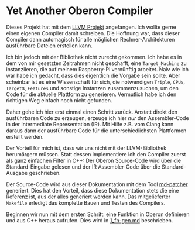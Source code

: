 # Yet Another Oberon Compiler

Dieses Projekt hat mit dem [LLVM Projekt](https://llvm.org) angefangen.
Ich wollte gerne einen eigenen Compiler damit schreiben.
Die Hoffnung war, dass dieser Compiler dann automagisch für alle möglichen
Rechner-Architekturen ausführbare Dateien erstellen kann.

Ich bin jedoch mit der Bibliothek nicht zurecht gekommen.
Ich habe es in dem von mir gesetzten Zeitrahmen nicht geschafft, eine
`Target_Machine` zu instanziieren, die auf meinem Raspberry-Pi vernünftig
arbeitet.
Naiv wie ich war habe ich gedacht, dass dies eigentlich die Vorgabe sein
sollte.
Aber scheinbar ist es eine Wissenschaft für sich, die notwendigen `Triple`,
`CPU`s, `Target`s, `Features` und sonstige Instanzen zusammenzusuchen, um den
Code für die aktuelle Plattform zu generieren.
Vermutlich habe ich den richtigen Weg einfach noch nicht gefunden.

Daher gehe ich hier erst einmal einen Schritt zurück.
Anstatt direkt den ausführbaren Code zu erzeugen, erzeuge ich hier _nur_
den Assembler-Code in der Intermediate Representation (IR).
Mit Hilfe z.B. vom Clang kann daraus dann der ausführbare Code für die
unterschiedlichsten Plattformen erstellt werden.

Der Vorteil für mich ist, dass wir uns nicht mit der LLVM-Bibliothek
herumärgern müssen. Statt dessen implementiere ich den Compiler zuerst als
ganz einfachen Filter in C++: Der Oberon Source-Code wird über die
Standard-Eingabe gelesen und der IR Assembler-Code über die Standard-Ausgabe
geschrieben.

Der Source-Code wird aus dieser Dokumentation mit dem Tool
[md-patcher](https://github.com/itmm/md-patcher) generiert.
Dies hat den Vorteil, dass diese Dokumentation stets die eine Referenz ist,
aus der alles generiert werden kann. Das mitgelieferter `Makefile` erledigt
das komplette Bauen und Testen des Compilers.

Beginnen wir nun mit dem ersten Schritt: eine Funktion in Oberon definieren und
aus C++ heraus aufrufen. Dies wird in [1_fn-gen.md](./1_fn-gen.md)
beschrieben.

